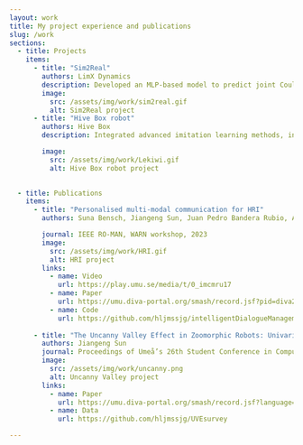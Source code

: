 ```yaml
---
layout: work
title: My project experience and publications
slug: /work
sections:
  - title: Projects
    items:
      - title: "Sim2Real"
        authors: LimX Dynamics
        description: Developed an MLP-based model to predict joint Coulomb friction in quadruped robots, aiming to enhance low-speed locomotion performance on Unitree A1 and LimX Dynamics W1 platforms.
        image:
          src: /assets/img/work/sim2real.gif
          alt: Sim2Real project
      - title: "Hive Box robot"
        authors: Hive Box
        description: Integrated advanced imitation learning methods, including ACT and Diffusion Policy, into a proprietary mobile base equipped with an SO-100 robotic arm， enabling efficient manipulation in industrial tasks such as package picking and cloth folding.

        image:
          src: /assets/img/work/Lekiwi.gif
          alt: Hive Box robot project

 
  - title: Publications
    items:
      - title: "Personalised multi-modal communication for HRI"
        authors: Suna Bensch, Jiangeng Sun, Juan Pedro Bandera Rubio, Adrián Romero-Garcés, Thomas Hellström

        journal: IEEE RO-MAN, WARN workshop, 2023
        image:
          src: /assets/img/work/HRI.gif
          alt: HRI project
        links:
          - name: Video
            url: https://play.umu.se/media/t/0_imcmru17
          - name: Paper
            url: https://umu.diva-portal.org/smash/record.jsf?pid=diva2%3A1798327&dswid=8373
          - name: Code
            url: https://github.com/hljmssjg/intelligentDialogueManagement
            
      - title: "The Uncanny Valley Effect in Zoomorphic Robots: Univariate analysis"
        authors: Jiangeng Sun
        journal: Proceedings of Umeå’s 26th Student Conference in Computing Science, 2023
        image:
          src: /assets/img/work/uncanny.png
          alt: Uncanny Valley project
        links:
          - name: Paper
            url: https://umu.diva-portal.org/smash/record.jsf?language=en&pid=diva2%3A1726993&dswid=-1698
          - name: Data
            url: https://github.com/hljmssjg/UVEsurvey

---
```


[//]: # (Papers sorted by recency. Authors with equal contribution are marked by *. Representative papers are highlighted.)

